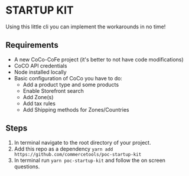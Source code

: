 # STARTUP KIT
Using this little cli you can implement the workarounds in no time!

## Requirements
- A new CoCo-CoFe project (it's better to not have code modifications)
- CoCO API credentials
- Node installed locally
- Basic configuration of CoCo you have to do:
    - Add a product type and some products
    - Enable Storefront search
    - Add Zone(s)
    - Add tax rules
    - Add Shipping methods for Zones/Countries


## Steps

1. In terminal navigate to the root directory of your project.
1. Add this repo as a dependency `yarn add https://github.com/commercetools/poc-startup-kit`
1. In terminal run `yarn poc-startup-kit` and follow the on screen questions.


